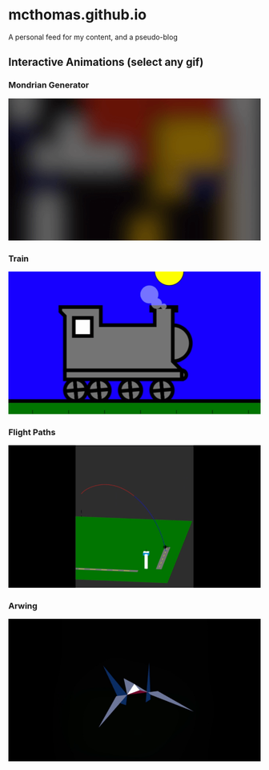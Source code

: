 # mcthomas.github.io
A personal feed for my content, and a pseudo-blog

## Interactive Animations (select any gif)

### Mondrian Generator

[![mondrian gif](readme-gifs/mondrian.gif)](https://mcthomas.github.io/mondrian)

### Train

[![train gif](readme-gifs/train.gif)](https://mcthomas.github.io/train)

### Flight Paths

[![flight gif](readme-gifs/flight.gif)](https://mcthomas.github.io/flight)

### Arwing

[![arwing gif](readme-gifs/arwing.gif)](https://mcthomas.github.io/arwing)

